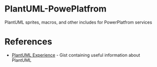 # PlantUML-PowePlatfrom

PlantUML sprites, macros, and other includes for PowerPlatfrom services


# References

* [PlantUML Experience] - Gist containing useful information about PlantUML 

[PLantUML Experience]: https://gist.github.com/bsorrentino/7065bc2d2e853329581c89e91d09690e